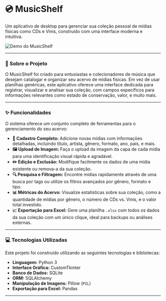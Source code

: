 # 💿 MusicShelf

Um aplicativo de desktop para gerenciar sua coleção pessoal de mídias físicas como CDs e Vinis, construído com uma interface moderna e intuitiva.

![Demo do MusicShelf](https://media.giphy.com/media/qMPTSavqeB0ceYZpPz/giphy.gif)

---

### 📝 Sobre o Projeto

O MusicShelf foi criado para entusiastas e colecionadores de música que desejam catalogar e organizar seu acervo de mídias físicas. Em vez de usar planilhas genéricas, este aplicativo oferece uma interface dedicada para registrar, visualizar e analisar sua coleção, com campos específicos para informações relevantes como estado de conservação, valor, e muito mais.

---

### ✨ Funcionalidades

O sistema oferece um conjunto completo de ferramentas para o gerenciamento do seu acervo:

-   **📀 Cadastro Completo:** Adicione novas mídias com informações detalhadas, incluindo título, artista, gênero, formato, ano, país, e mais.
-   **🖼️ Upload de Imagem:** Faça o upload da imagem da capa de cada mídia para uma identificação visual rápida e agradável.
-   **✏️ Edição e Exclusão:** Modifique facilmente os dados de uma mídia existente ou remova-a da sua coleção.
-   **🔍 Pesquisa e Filtragem:** Encontre mídias rapidamente através de uma busca por tags ou utilize os filtros avançados por gênero, formato e tipo.
-   **📊 Métricas do Acervo:** Visualize estatísticas sobre sua coleção, como a quantidade de mídias por gênero, o número de CDs vs. Vinis, e o valor total investido.
-   **📈 Exportação para Excel:** Gere uma planilha `.xlsx` com todos os dados da sua coleção com um único clique, ideal para backups ou análises externas.

---

### 💻 Tecnologias Utilizadas

Este projeto foi construído utilizando as seguintes tecnologias e bibliotecas:

-   **Linguagem:** Python 3
-   **Interface Gráfica:** CustomTkinter
-   **Banco de Dados:** SQLite
-   **ORM:** SQLAlchemy
-   **Manipulação de Imagens:** Pillow (`PIL`)
-   **Exportação para Excel:** Pandas

---
